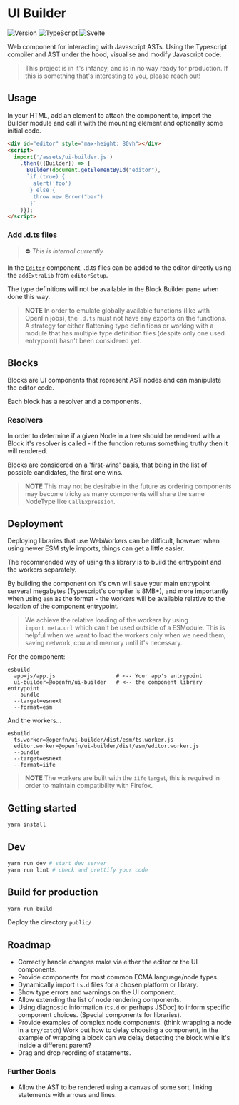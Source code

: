 # UI Builder

![Version](https://img.shields.io/github/package-json/v/openfn/ui-builder?style=for-the-badge)
![TypeScript](https://img.shields.io/badge/TypeScript-007ACC?style=for-the-badge&logo=typescript&logoColor=white)
![Svelte](https://img.shields.io/badge/Svelte-4A4A55?style=for-the-badge&logo=svelte&logoColor=FF3E00)

Web component for interacting with Javascript ASTs.
Using the Typescript compiler and AST under the hood, visualise and modify
Javascript code.

> This project is in it's infancy, and is in no way ready for production.
> If this is something that's interesting to you, please reach out!

## Usage

In your HTML, add an element to attach the component to, import the Builder
module and call it with the mounting element and optionally some initial code.

```html
<div id="editor" style="max-height: 80vh"></div>
<script>
  import('/assets/ui-builder.js')
    .then(({Builder}) => {
      Builder(document.getElementById("editor"),
      `if (true) {
        alert('foo')
       } else {
        throw new Error("bar")
       }`
    )});
</script>
```

### Add .d.ts files

> ⛔ _This is internal currently_

In the [`Editor`](src/Editor.svelte) component, .d.ts files can be added to the 
editor directly using the `addExtraLib` from `editorSetup`.

The type definitions will not be available in the Block Builder pane when done
this way.

> **NOTE** In order to emulate globally available functions (like with OpenFn
> jobs), the `.d.ts` must not have any exports on the functions.  
> A strategy for either flattening type definitions or working with a module
> that has multiple type definition files (despite only one used entrypoint) 
> hasn't been considered yet.

## Blocks

Blocks are UI components that represent AST nodes and can manipulate the editor
code.

Each block has a resolver and a components.

### Resolvers

In order to determine if a given Node in a tree should be rendered with a Block
it's resolver is called - if the function returns something truthy then it will 
rendered.

Blocks are considered on a 'first-wins' basis, that being in the list of possible
candidates, the first one wins.

> **NOTE** This may not be desirable in the future as ordering components may
> become tricky as many components will share the same NodeType like `CallExpression`.

## Deployment

Deploying libraries that use WebWorkers can be difficult, however when using
newer ESM style imports, things can get a little easier.

The recommended way of using this library is to build the entrypoint and the
workers separately.

By building the component on it's own will save your main entrypoint serveral
megabytes (Typescript's compiler is 8MB+), and more importantly when using
`esm` as the format - the workers will be available relative to the location
of the component entrypoint.

> We achieve the relative loading of the workers by using `import.meta.url`
> which can't be used outside of a ESModule. This is helpful when we want
> to load the workers only when we need them; saving network, cpu and memory
> until it's necessary.

For the component:

```
esbuild
  app=js/app.js                   # <-- Your app's entrypoint
  ui-builder=@openfn/ui-builder   # <-- the component library entrypoint
  --bundle
  --target=esnext
  --format=esm
```

And the workers...

```
esbuild
  ts.worker=@openfn/ui-builder/dist/esm/ts.worker.js
  editor.worker=@openfn/ui-builder/dist/esm/editor.worker.js
  --bundle
  --target=esnext
  --format=iife
```

> **NOTE** The workers are built with the `iife` target, this is required in
> order to maintain compatibility with Firefox.

## Getting started

```sh
yarn install
```

## Dev

```sh
yarn run dev # start dev server
yarn run lint # check and prettify your code
```

## Build for production

```sh
yarn run build
```

Deploy the directory `public/`

## Roadmap

- Correctly handle changes make via either the editor or the UI components.
- Provide components for most common ECMA language/node types.
- Dynamically import `ts.d` files for a chosen platform or library.
- Show type errors and warnings on the UI component.
- Allow extending the list of node rendering components.
- Using diagnostic information (`ts.d` or perhaps JSDoc) to inform specific
component choices.
  (Special components for libraries).
- Provide examples of complex node components. (think wrapping a node in a `try/catch`)
  Work out how to delay choosing a component, in the example of wrapping a block
	can we delay detecting the block while it's inside a different parent?
- Drag and drop reording of statements.

### Further Goals

- Allow the AST to be rendered using a canvas of some sort, linking statements
  with arrows and lines.
